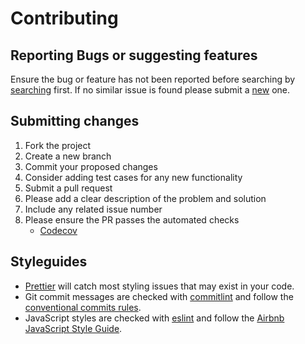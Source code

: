 # Contributing

## Reporting Bugs or suggesting features

Ensure the bug or feature has not been reported before searching by [searching](https://github.com/fernandopasik/hello-web-components/issues) first. If no similar issue is found please submit a [new](https://github.com/fernandopasik/hello-web-components/issues/new/choose) one.

## Submitting changes

1. Fork the project
2. Create a new branch
3. Commit your proposed changes
4. Consider adding test cases for any new functionality
5. Submit a pull request
6. Please add a clear description of the problem and solution
7. Include any related issue number
8. Please ensure the PR passes the automated checks
   - [Codecov](https://codecov.io/gh/fernandopasik/hello-web-components)

## Styleguides

- [Prettier](https://prettier.io) will catch most styling issues that may exist in your code.
- Git commit messages are checked with [commitlint](https://github.com/marionebl/commitlint) and follow the [conventional commits rules](https://github.com/marionebl/commitlint/tree/master/@commitlint/config-conventional#rules).
- JavaScript styles are checked with [eslint](https://eslint.org/) and follow the [Airbnb JavaScript Style Guide](https://github.com/airbnb/javascript).
